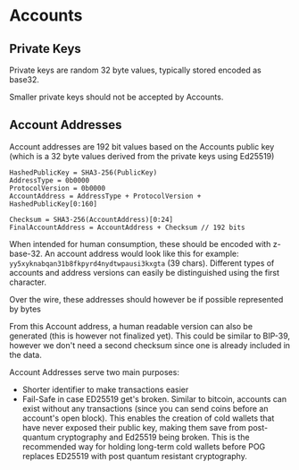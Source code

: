 # Accounts

## Private Keys

Private keys are random 32 byte values, typically stored encoded as base32.

Smaller private keys should not be accepted by Accounts.

## Account Addresses

Account addresses are 192 bit values based on the Accounts public key (which is a 32 byte values derived from the private keys using Ed25519)

```
HashedPublicKey = SHA3-256(PublicKey)
AddressType = 0b0000
ProtocolVersion = 0b0000
AccountAddress = AddressType + ProtocolVersion + HashedPublicKey[0:160]

Checksum = SHA3-256(AccountAddress)[0:24]
FinalAccountAddress = AccountAddress + Checksum // 192 bits
```

When intended for human consumption, these should be encoded with z-base-32.
An account address would look like this for example: `yy5xyknabqan31b8fkpyrd4nydtwpausi3kxgta` (39 chars).
Different types of accounts and address versions can easily be distinguished using the first character.

Over the wire, these addresses should however be if possible represented by bytes

From this Account address, a human readable version can also be generated (this is however not finalized yet).
This could be similar to BIP-39, however we don't need a second checksum since one is already included in the data.

Account Addresses serve two main purposes:

- Shorter identifier to make transactions easier
- Fail-Safe in case ED25519 get's broken. Similar to bitcoin, accounts can exist without any transactions (since you can send coins before an account's open block). This enables the creation of cold wallets that have never exposed their public key, making them save from post-quantum cryptography and Ed25519 being broken. This is the recommended way for holding long-term cold wallets before POG replaces ED25519 with post quantum resistant cryptography.
